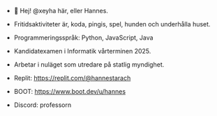 - 👋 Hej! @xeyha här, eller Hannes.
- Fritidsaktiviteter är, koda, pingis, spel, hunden och underhålla huset.
- Programmeringsspråk: Python, JavaScript, Java
- Kandidatexamen i Informatik vårterminen 2025.
- Arbetar i nuläget som utredare på statlig myndighet.

- Replit: https://replit.com/@hannestarach
- BOOT: https://www.boot.dev/u/hannes
- Discord: professorn
  


<!---
xeyha/xeyha is a ✨ special ✨ repository because its `README.md` (this file) appears on your GitHub profile.
You can click the Preview link to take a look at your changes.
--->
